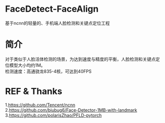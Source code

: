 # FaceDetect-FaceAlign
基于ncnn的轻量的、手机端人脸检测和关键点定位工程
# 简介
  对于类似于人脸活体检测的场景，为达到速度与精度的平衡，人脸检测和关键点定位模型大小均约1M。  
  检测速度：高通骁龙835-4核，可达到40FPS
# REF & Thanks
1.https://github.com/Tencent/ncnn  
2.https://github.com/biubug6/Face-Detector-1MB-with-landmark  
3.https://github.com/polarisZhao/PFLD-pytorch
